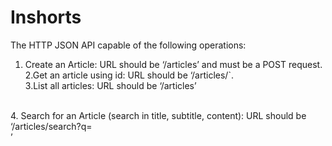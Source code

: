 # Inshorts
The HTTP JSON API capable of the following operations:<br/>
1. Create an Article: URL should be ‘/articles’ and must be a POST request.<br/>
2.Get an article using id: URL should be ‘/articles/<id here>`.<br/>
3.List all articles: URL should be ‘/articles’
<br/>
4. Search for an Article (search in title, subtitle, content): URL should be ‘/articles/search?q=<search term here>’
<br/>
